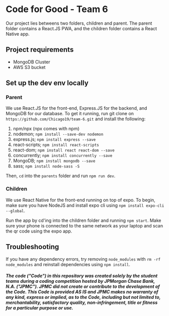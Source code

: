 # Code for Good - Team 6

Our project lies betweens two folders, children and parent. The parent folder contains a React.JS PWA, and the children folder contains a React Native app.

## Project requirements
- MongoDB Cluster
- AWS S3 bucket

## Set up the dev env locally

### Parent
We use React.JS for the front-end, Express.JS for the backend, and MongoDB for our database. To get it running, run git clone on `https://github.com/Chicago19/team-6.git` and install the following:

1. npm/npx (npx comes with npm)
2. nodemon; `npm install --save-dev nodemon`
3. express.js; `npm install express --save`
4. react-scripts; `npm install react-scripts`
5. react-dom; `npm install react react-dom --save`
6. concurrently; `npm install concurrently --save`
7. MongoDB; `npm install mongodb --save`
8. sass; `npm install node-sass -S`

Then, `cd` into the `parents` folder and run `npm run dev`.

### Children
We use React Native for the front-end running on top of expo. To begin, make sure you have NodeJS and install expo cli using `npm install expo-cli --global`.

Run the app by cd'ing into the children folder and running `npm start`. Make sure your phone is connected to the same network as your laptop and scan the qr code using the expo app.

## Troubleshooting

If you have any dependency errors, try removing `node_modules` with `rm -rf node_modules` and reinstall dependencies using `npm install`.

##### The code ("Code") in this repository was created solely by the student teams during a coding competition hosted by JPMorgan Chase Bank, N.A. ("JPMC").						JPMC did not create or contribute to the development of the Code.  This Code is provided AS IS and JPMC makes no warranty of any kind, express or implied, as to the Code,						including but not limited to, merchantability, satisfactory quality, non-infringement, title or fitness for a particular purpose or use.